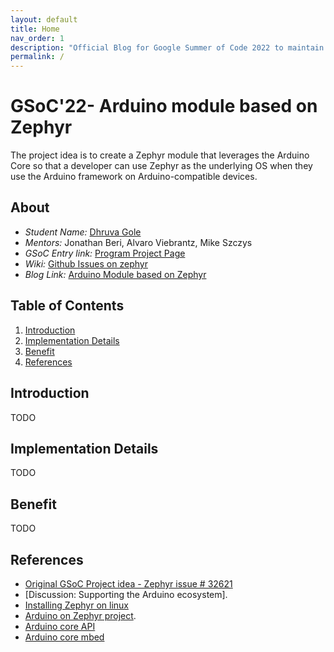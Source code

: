 ```yaml
---
layout: default
title: Home
nav_order: 1
description: "Official Blog for Google Summer of Code 2022 to maintain Documentation, progress logs and research"
permalink: /
---
```


# GSoC'22- Arduino module based on Zephyr

The project idea is to create a Zephyr module that leverages the Arduino Core so that a developer can use Zephyr as the underlying OS when they use the Arduino framework on Arduino-compatible devices.

## About
- _Student Name:_ [Dhruva Gole](https://dhruvagole.tech)
- _Mentors:_ Jonathan Beri, Alvaro Viebrantz, Mike Szczys
- _GSoC Entry link:_ [Program Project Page](https://summerofcode.withgoogle.com/programs/2022/projects/CLdtJiEB)
- _Wiki:_ [Github Issues on zephyr](https://github.com/zephyrproject-rtos/zephyr/issues/32621)
- _Blog Link:_ [Arduino Module based on Zephyr](https://dhruvag2000.github.io/Blog-GSoC22/) <br>

## Table of Contents
1. [Introduction](#intro)
2. [Implementation Details](#implementation)
3. [Benefit](#benefit)
4. [References](#ref)

## Introduction <a name="intro"></a>

TODO

## Implementation Details <a name="implementation"></a>

TODO

## Benefit <a name="benefit"></a>

TODO

## References <a name="ref"></a>

- [Original GSoC Project idea - Zephyr issue # 32621](https://github.com/zephyrproject-rtos/zephyr/issues/32621)
- [Discussion: Supporting the Arduino ecosystem].
- [Installing Zephyr on linux](https://learn.adafruit.com/blinking-led-with-zephyr-rtos/installing-zephyr-linux)
- [Arduino on Zephyr project](https://github.com/soburi/arduino-on-zephyr).
- [Arduino core API](https://github.com/arduino/ArduinoCore-API)
- [Arduino core mbed](https://github.com/arduino/ArduinoCore-mbed)
